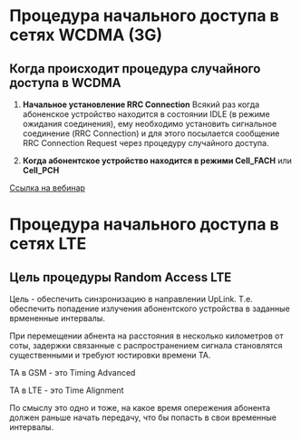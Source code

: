 # Процедура начального доступа в сетях WCDMA (3G)

## Когда происходит процедура случайного доступа в WCDMA

1) **Начальное установление RRC Connection**
Всякий раз когда абоненское устройство находится в состоянии IDLE (в режиме ожидания соединения), ему необходимо установить сигнальное соединение (RRC Connection) и для этого посылается сообщение RRC Connection Request через процедуру случайного доступа.

2) **Когда абонентское устройство находится в режими Cell_FACH** или **Cell_PCH**

[Ссылка на вебинар](https://www.youtube.com/watch?v=0f-LeBCBRyY)


# Процедура начального доступа в сетях LTE

## Цель процедуры Random Access LTE
Цель - обеспечить синзронизацию в направлении UpLink.
Т.е. обеспечить попадение излучения абонентского устройства в заданные врмененные интервалы.

При перемещении абнента на расстояния в несколько километров от соты, задержки связанные с распространением сигнала становлятся существенными и требуют юстировки времени TA.

TA в GSM - это Timing Advanced

TA в LTE - это Time Alignment

По смыслу это одно и тоже, на какое время опережения абонента должен раньше начать передачу, что бы попасть в свои временные интервалы.

